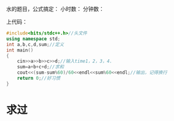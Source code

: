 水的题目，公式搞定：
小时数：
分钟数：

上代码：
```cpp
#include<bits/stdc++.h>//头文件
using namespace std;
int a,b,c,d,sum;//定义
int main()
{
    cin>>a>>b>>c>>d;//输入time1，2，3，4.
    sum=a+b+c+d;//求和
    cout<<(sum-sum%60)/60<<endl<<sum%60<<endl;//输出，记得换行
    return 0;//好习惯
}
```

# 求过